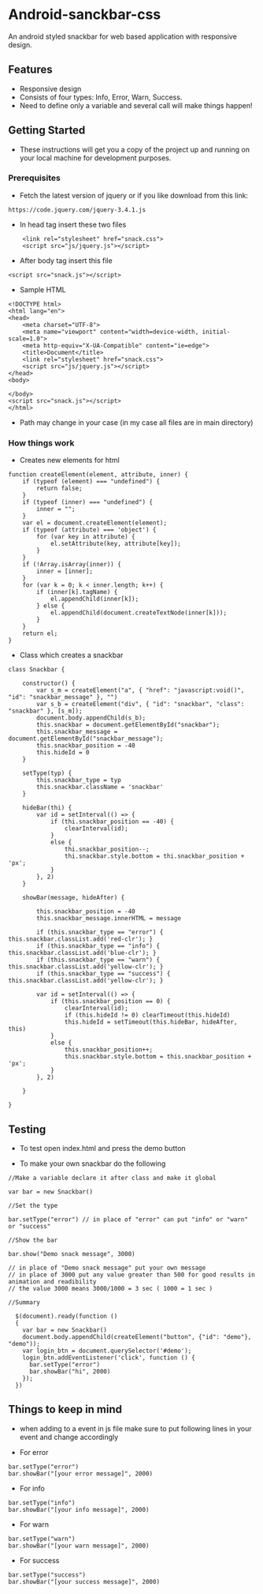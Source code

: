 # Android-sanckbar-css

An android styled snackbar for web based application with responsive design.

## Features

* Responsive design
* Consists of four types: Info, Error, Warn, Success.
* Need to define only a variable and several call will make things happen!

## Getting Started

* These instructions will get you a copy of the project up and running on your local machine for development purposes. 

### Prerequisites

* Fetch the latest version of jquery or if you like download from this link:

```
https://code.jquery.com/jquery-3.4.1.js
```

* In head tag insert these two files

```
    <link rel="stylesheet" href="snack.css">
    <script src="js/jquery.js"></script>
```

* After body tag insert this file

```
<script src="snack.js"></script>
```

* Sample HTML

```
<!DOCTYPE html>
<html lang="en">
<head>
    <meta charset="UTF-8">
    <meta name="viewport" content="width=device-width, initial-scale=1.0">
    <meta http-equiv="X-UA-Compatible" content="ie=edge">
    <title>Document</title>
    <link rel="stylesheet" href="snack.css">
    <script src="js/jquery.js"></script>
</head>
<body>
    
</body>
<script src="snack.js"></script>
</html>
```

* Path may change in your case (in my case all files are in main directory)

### How things work

* Creates new elements for html

```
function createElement(element, attribute, inner) {
    if (typeof (element) === "undefined") {
        return false;
    }
    if (typeof (inner) === "undefined") {
        inner = "";
    }
    var el = document.createElement(element);
    if (typeof (attribute) === 'object') {
        for (var key in attribute) {
            el.setAttribute(key, attribute[key]);
        }
    }
    if (!Array.isArray(inner)) {
        inner = [inner];
    }
    for (var k = 0; k < inner.length; k++) {
        if (inner[k].tagName) {
            el.appendChild(inner[k]);
        } else {
            el.appendChild(document.createTextNode(inner[k]));
        }
    }
    return el;
}
```

* Class which creates a snackbar

```
class Snackbar {

    constructor() {
        var s_m = createElement("a", { "href": "javascript:void()", "id": "snackbar_message" }, "")
        var s_b = createElement("div", { "id": "snackbar", "class": "snackbar" }, [s_m]);
        document.body.appendChild(s_b);
        this.snackbar = document.getElementById("snackbar");
        this.snackbar_message = document.getElementById("snackbar_message");
        this.snackbar_position = -40
        this.hideId = 0
    }

    setType(typ) {
        this.snackbar_type = typ
        this.snackbar.className = 'snackbar'
    }

    hideBar(thi) {
        var id = setInterval(() => {
            if (thi.snackbar_position == -40) {
                clearInterval(id);
            }
            else {
                thi.snackbar_position--;
                thi.snackbar.style.bottom = thi.snackbar_position + 'px';
            }
        }, 2)
    }

    showBar(message, hideAfter) {

        this.snackbar_position = -40
        this.snackbar_message.innerHTML = message

        if (this.snackbar_type == "error") { this.snackbar.classList.add('red-clr'); }
        if (this.snackbar_type == "info") { this.snackbar.classList.add('blue-clr'); }
        if (this.snackbar_type == "warn") { this.snackbar.classList.add('yellow-clr'); }
        if (this.snackbar_type == "success") { this.snackbar.classList.add('yellow-clr'); }

        var id = setInterval(() => {
            if (this.snackbar_position == 0) {
                clearInterval(id);
                if (this.hideId != 0) clearTimeout(this.hideId)
                this.hideId = setTimeout(this.hideBar, hideAfter, this)
            }
            else {
                this.snackbar_position++;
                this.snackbar.style.bottom = this.snackbar_position + 'px';
            }
        }, 2)

    }

}
```

## Testing

* To test open index.html and press the demo button

* To make your own snackbar do the following

```
//Make a variable declare it after class and make it global

var bar = new Snackbar()

//Set the type

bar.setType("error") // in place of "error" can put "info" or "warn" or "success"

//Show the bar 

bar.show("Demo snack message", 3000) 

// in place of "Demo snack message" put your own message 
// in place of 3000 put any value greater than 500 for good results in animation and readibility
// the value 3000 means 3000/1000 = 3 sec ( 1000 = 1 sec )

//Summary 

  $(document).ready(function () 
  {
    var bar = new Snackbar()
    document.body.appendChild(createElement("button", {"id": "demo"}, "demo"));
    var login_btn = document.querySelector('#demo');
    login_btn.addEventListener('click', function () {
      bar.setType("error")
      bar.showBar("hi", 2000) 
    });
  })

```

## Things to keep in mind

* when adding to a event in js file make sure to put following lines in your event and change accordingly

* For error 

```
bar.setType("error")
bar.showBar("[your error message]", 2000) 
```

* For info 

```
bar.setType("info")
bar.showBar("[your info message]", 2000) 
```

* For warn

```
bar.setType("warn")
bar.showBar("[your warn message]", 2000) 
```

* For success 

```
bar.setType("success")
bar.showBar("[your success message]", 2000) 
```
